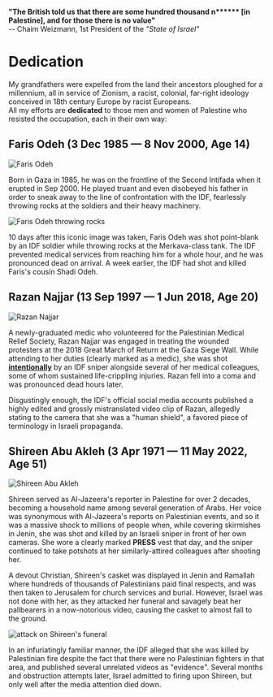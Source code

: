 
**"The British told us that there are some hundred thousand n\*\*\*\*\*\* [in Palestine], and for those there is no value"**  
\-\- Chaim Weizmann, 1st President of the *"State of Israel"*

# Dedication
My grandfathers were expelled from the land their ancestors ploughed for a millennium, all in service of Zionism, a racist, colonial, far-right ideology conceived in 18th century Europe by racist Europeans.  
All my efforts are **dedicated** to those men and women of Palestine who resisted the occupation, each in their own way:


## Faris Odeh (3 Dec 1985 — 8 Nov 2000, Age 14) 
![Faris Odeh](https://upload.wikimedia.org/wikipedia/ar/6/6b/Fares_Audah.jpg)

Born in Gaza in 1985, he was on the frontline of the Second Intifada when it erupted in Sep 2000. He played truant and even disobeyed his father in order to sneak away to the line of confrontation with the IDF, fearlessly throwing rocks at the soldiers and their heavy machinery. 

![Faris Odeh throwing rocks](https://upload.wikimedia.org/wikipedia/en/b/bf/Faris_odeh03a.jpg)

10 days after this iconic image was taken, Faris Odeh was shot point-blank by an IDF soldier while throwing rocks at the Merkava-class tank. The IDF prevented medical services from reaching him for a whole hour, and he was pronounced dead on arrival. A week earlier, the IDF had shot and killed Faris's cousin Shadi Odeh. 

## Razan Najjar (13 Sep 1997 — 1 Jun 2018, Age 20)
![Razan Najjar](https://upload.wikimedia.org/wikipedia/ar/4/40/%D8%B1%D8%B2%D8%A7%D9%86_%D8%A7%D9%84%D9%86%D8%AC%D8%A7%D8%B1.jpg)

A newly-graduated medic who volunteered for the Palestinian Medical Relief Society, Razan Najjar was engaged in treating the wounded protesters at the 2018 Great March of Return at the Gaza Siege Wall. While attending to her duties (clearly marked as a medic), she was shot [**intentionally**](https://www.aljazeera.com/news/2018/7/18/israeli-forces-deliberately-killed-palestinian-paramedic-razan) by an IDF sniper alongside several of her medical colleagues, some of whom sustained life-crippling injuries. Razan fell into a coma and was pronounced dead hours later.  

Disgustingly enough, the IDF's official social media accounts published a highly edited and grossly mistranslated video clip of Razan, allegedly stating to the camera that she was a "human shield", a favored piece of terminology in Israeli propaganda.


## Shireen Abu Akleh (3 Apr 1971 — 11 May 2022, Age 51)
![Shireen Abu Akleh](https://upload.wikimedia.org/wikipedia/commons/thumb/8/83/Shireen_Abu_Akleh.jpg/343px-Shireen_Abu_Akleh.jpg)

Shireen served as Al-Jazeera's reporter in Palestine for over 2 decades, becoming a household name among several generation of Arabs. Her voice was synonymous with Al-Jazeera's reports on Palestinian events, and so it was a massive shock to millions of people when, while covering skirmishes in Jenin, she was shot and killed by an Israeli sniper in front of her own cameras. She wore a clearly marked **PRESS** vest that day, and the sniper continued to take potshots at her similarly-attired colleagues after 
shooting her.   

A devout Christian, Shireen's casket was displayed in Jenin and Ramallah where hundreds of thousands of Palestinians paid final respects, and was then taken to Jerusalem for church services and burial. However, Israel was not done with her, as they attacked her funeral and savagely beat her pallbearers in a now-notorious video, causing the casket to almost fall to the ground.  

![attack on Shireen's funeral](https://www.ft.com/__origami/service/image/v2/images/raw/https:%2F%2Fd1e00ek4ebabms.cloudfront.net%2Fproduction%2F1a7dc5ee-d6e9-4846-91e2-05313dc3d39b.png?dpr=2&fit=scale-down&quality=medium&source=next&width=700)

In an infuriatingly familiar manner, the IDF alleged that she was killed by Palestinian fire despite the fact that there were no Palestinian fighters in that area, and published several unrelated videos as "evidence". Several months and obstruction attempts later, Israel admitted to firing upon Shireen, but only well after the media attention died down. 
